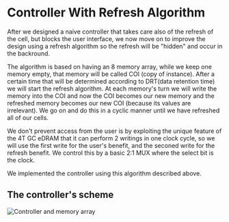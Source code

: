 # Controller With Refresh Algorithm
After we designed a naive controller that takes care also of the refresh of the cell, but blocks the user interface, we now move on to improve the design using a refresh algorithm so the refresh will be "hidden" and occur in the backround.

The algorithm is based on having an 8 memory array, while we keep one memory empty, that memory will be called COI (copy of instance).
After a certain time that will be determined according to DRT(data retention time) we will start the refresh algorithm.
At each memory's turn we will write the memory into the COI and now the COI becomes our new memory and the refreshed memory becomes our new COI (because its values are irrelevant). We go on and do this in a cyclic manner until we have refreshed all of our cells.

We don't prevent access from the user is by exploiting the unique feature of the 4T GC eDRAM that it can perform 2 writings in one clock cycle, so we will use the first write for the user's benefit, and the seconed write for the refresh benefit. We control this by a basic 2:1 MUX where the select bit is the clock.

We implemented the controller using this algorithm described above.

## The controller's scheme

![Controller and memory array](https://drive.google.com/uc?export=view&id=16RLPw13i_YOaUDNo94ZZ_SNk2zIJmtQI "Controller and memory array with refresh algorithm")